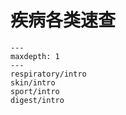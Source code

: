 # 疾病各类速查

```{toctree}
---
maxdepth: 1
---
respiratory/intro
skin/intro
sport/intro
digest/intro
```